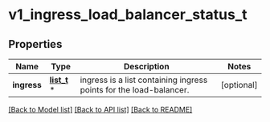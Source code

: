 # v1_ingress_load_balancer_status_t

## Properties
Name | Type | Description | Notes
------------ | ------------- | ------------- | -------------
**ingress** | [**list_t**](v1_ingress_load_balancer_ingress.md) \* | ingress is a list containing ingress points for the load-balancer. | [optional] 

[[Back to Model list]](../README.md#documentation-for-models) [[Back to API list]](../README.md#documentation-for-api-endpoints) [[Back to README]](../README.md)


